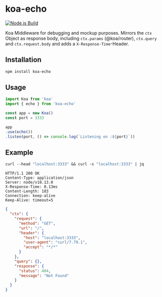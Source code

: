 # koa-echo
[![Node.js Build](https://github.com/lmzdev/koa-echo/actions/workflows/node.js.yml/badge.svg?branch=main)](https://github.com/lmzdev/koa-echo/actions/workflows/node.js.yml)

Koa Middleware for debugging and mockup purposes.
Mirrors the ```ctx``` Object as response body, including ```ctx.params``` (@koa/router), ```ctx.query``` and ```ctx.request.body``` and adds a ```X-Response-Time```-Header.

## Installation
```sh
npm install koa-echo
```

## Usage

```ts
import Koa from 'koa'
import { echo } from 'koa-echo'

const app = new Koa()
const port = 3333

app
.use(echo())
.listen(port, () => console.log(`Listening on :${port}`))

```

## Example
```ss
curl --head "localhost:3333" && curl -s "localhost:3333" | jq
```

```
HTTP/1.1 200 OK
Content-Type: application/json
Server: node/v18.13.0
X-Response-Time: 0.13ms
Content-Length: 183
Connection: keep-alive
Keep-Alive: timeout=5
```

```json
{
  "ctx": {
    "request": {
      "method": "GET",
      "url": "/",
      "header": {
        "host": "localhost:3333",
        "user-agent": "curl/7.79.1",
        "accept": "*/*"
      }
    },
    "query": {},
    "response": {
      "status": 404,
      "message": "Not Found"
    }
  }
}
```
